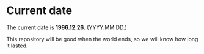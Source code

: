 # Current date

The current date is **1996.12.26.** (YYYY.MM.DD.)

This repository will be good when the world ends, so we will know how long it lasted.
